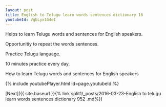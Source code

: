 ```yaml
---
layout: post
title: English to Telugu learn words sentences dictionary 16 
youtubeId: VgbLyx1G4eI
---
```

 
 
Helps to learn Telugu words and sentences for English speakers.

Opportunitiy to repeat the words sentences. 

Practice Telugu language. 
 
10 minutes practice every day. 
 
How to learn Telugu words and sentences for English speakers 
 
{% include youtubePlayer.html id=page.youtubeId %}
 
 
[Next]({{ site.baseurl }}{% link  split1/_posts/2016-03-23-English to telugu learn words sentences dictionary 952 .md%})
 
